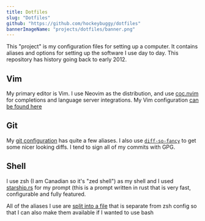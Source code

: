 ```yaml
---
title: Dotfiles
slug: "Dotfiles"
github: "https://github.com/hockeybuggy/dotfiles"
bannerImageName: "projects/dotfiles/banner.png"
---
```


This "project" is my configuration files for setting up a computer. It contains
aliases and options for setting up the software I use day to day. This
repository has history going back to early 2012.

<!-- end -->

## Vim

My primary editor is Vim. I use Neovim as the distribution, and use
[coc.nvim](https://github.com/neoclide/coc.nvim) for completions and language
server integrations. My Vim configuration [can be found
here](https://github.com/hockeybuggy/dotfiles/blob/main/vimrc)

## Git

My [git
configuration](https://github.com/hockeybuggy/dotfiles/blob/main/gitconfig) has
quite a few aliases. I also use
[`diff-so-fancy`](https://github.com/so-fancy/diff-so-fancy) to get some nicer
looking diffs. I tend to sign all of my commits with GPG.

## Shell

I use zsh (I am Canadian so it's "zed shell") as my shell and I used
[starship.rs](https://starship.rs/) for my prompt (this is a prompt written in
rust that is very fast, configurable and fully featured.

All of the aliases I use are [split into a
file](https://github.com/hockeybuggy/dotfiles/blob/main/aliases) that is
separate from zsh config so that I can also make them available if I wanted to
use bash
